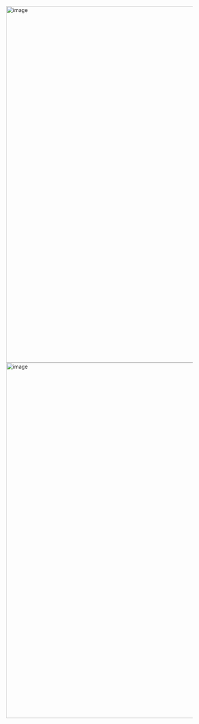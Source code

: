 <img width="959" alt="image" src="https://github.com/user-attachments/assets/0f788386-4142-458f-987c-05c59323dfce" />
<img width="956" alt="image" src="https://github.com/user-attachments/assets/4d7a2c8b-a5c8-4739-acae-7d4032aaa57b" />
